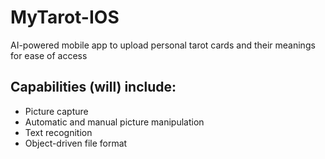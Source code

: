 # MyTarot-IOS
AI-powered mobile app to upload personal tarot cards and their meanings for ease of access
## Capabilities (will) include:
-  Picture capture
-  Automatic and manual picture manipulation
-  Text recognition
-  Object-driven file format
